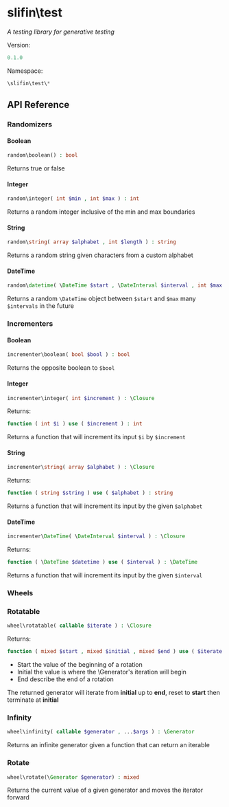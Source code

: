 # slifin\test
_A testing library for generative testing_

Version: 
```php
0.1.0
```

Namespace:

```php
\slifin\test\*
```

## API Reference

### Randomizers

#### Boolean
```php
random\boolean() : bool
```
Returns true or false
#### Integer
```php
random\integer( int $min , int $max ) : int
```
Returns a random integer inclusive of the min and max boundaries
#### String
```php
random\string( array $alphabet , int $length ) : string
```
Returns a random string given characters from a custom alphabet
#### DateTime
```php
random\datetime( \DateTime $start , \DateInterval $interval , int $max ) : \DateTime
```
Returns a random ```\DateTime``` object between ```$start``` and ```$max``` many ```$intervals``` in the future
### Incrementers

#### Boolean
```php
incrementer\boolean( bool $bool ) : bool
```
Returns the opposite boolean to ```$bool```
#### Integer
```php
incrementer\integer( int $increment ) : \Closure
```
Returns:
```php
function ( int $i ) use ( $increment ) : int
```
Returns a function that will increment its input ```$i``` by ```$increment```
#### String
```php
incrementer\string( array $alphabet ) : \Closure
```
Returns:
```php
function ( string $string ) use ( $alphabet ) : string
```
Returns a function that will increment its input by the given ```$alphabet```
#### DateTime
```php
incrementer\DateTime( \DateInterval $interval ) : \Closure
```
Returns:
```php
function ( \DateTime $datetime ) use ( $interval ) : \DateTime
```
Returns a function that will increment its input by the given ```$interval```

### Wheels

### Rotatable
```php
wheel\rotatable( callable $iterate ) : \Closure
```
Returns:
```php 
function ( mixed $start , mixed $initial , mixed $end ) use ( $iterate ) : \Generator
```
- Start the value of the beginning of a rotation
- Initial the value is where the \Generator's iteration will begin
- End describe the end of a rotation

The returned generator will iterate from **initial** up to **end**, reset to **start** then terminate at **initial**
### Infinity
```php
wheel\infinity( callable $generator , ...$args ) : \Generator
```
Returns an infinite generator given a function that can return an iterable
### Rotate
```php
wheel\rotate(\Generator $generator) : mixed
```
Returns the current value of a given generator and moves the iterator forward
